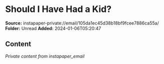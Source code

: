 # Should I Have Had a Kid?

**Source:** instapaper-private://email/105da1ec45d38b18bf9fcee7886ca55a/
**Folder:** Unread
**Added:** 2024-01-06T05:20:47




## Content
*Private content from instapaper_email*
